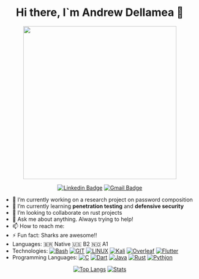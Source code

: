<div id="header" align="center">
  <h1> Hi there, I`m Andrew Dellamea 👋 </h1>
  <img src="https://media.giphy.com/media/jdPMeyv9rn0hZHh8n9/giphy.gif" width="400"/>
  
 [![Linkedin Badge](https://img.shields.io/badge/LinkedIn-0077B5?style=for-the-badge&logo=linkedin&logoColor=white)](https://www.linkedin.com/in/andrewdellamea/) 
 [![Gmail Badge](https://img.shields.io/badge/Gmail-D14836?style=for-the-badge&logo=gmail&logoColor=white)](mailto:andrewdecarvalhodellamea@gmail.com)
</div>





- 🔭 I’m currently working on a research project on password composition
- 🌱 I’m currently learning **penetration testing** and **defensive security**
- 👯 I’m looking to collaborate on rust projects
- 💬 Ask me about anything. Always trying to help!
- 📫 How to reach me: <div id="badges">
- ⚡ Fun fact: Sharks are awesome!!
- Languages: :brazil: Native  :us: B2   :norway: A1
- Technologies:  [![Bash](https://img.shields.io/badge/GNU%20Bash-4EAA25?style=for-the-badge&logo=GNU%20Bash&logoColor=white)](https://github.com/alexandresanlim/Badges4-README.md-Profile) [![GIT](https://img.shields.io/badge/GIT-E44C30?style=for-the-badge&logo=git&logoColor=white)]() [![LINUX](https://img.shields.io/badge/Linux-FCC624?style=for-the-badge&logo=linux&logoColor=black)]() [![Kali](https://img.shields.io/badge/Kali_Linux-557C94?style=for-the-badge&logo=kali-linux&logoColor=white)]() [![Overleaf](https://img.shields.io/badge/Overleaf-47A141?style=for-the-badge&logo=Overleaf&logoColor=white)]() [![Flutter](https://img.shields.io/badge/Flutter-02569B?style=for-the-badge&logo=flutter&logoColor=white)]()
 - Programming Languages: [![C](https://img.shields.io/badge/C-00599C?style=for-the-badge&logo=c&logoColor=white)]() [![Dart](https://img.shields.io/badge/Dart-0175C2?style=for-the-badge&logo=dart&logoColor=white)]() [![Java](https://img.shields.io/badge/Java-ED8B00?style=for-the-badge&logo=java&logoColor=white)]() [![Rust](https://img.shields.io/badge/Rust-black?style=for-the-badge&logo=rust&logoColor=#E57324)]() [![Pythjon](https://img.shields.io/badge/Python-FFD43B?style=for-the-badge&logo=python&logoColor=blue)]()
  
<div id="secondHeader" align="center">
  
[![Top Langs](https://github-readme-stats.vercel.app/api/top-langs/?username=Duskthoth&layout=compact&theme=github_dark&hide_border=true&size=200)](https://github.com/anuraghazra/github-readme-stats)
[![Stats](https://github-readme-stats.vercel.app/api?username=Duskthoth&theme=github_dark&show_icons=true&hide_border=true&&count_private=true&include_all_commits=true)](https://github.com/anuraghazra/github-readme-stats)

</div>
 


